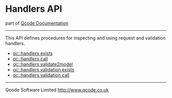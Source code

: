Handlers API
======================

part of [Qcode Documentation](index.md)

* * *

This API defines procedures for inspecting and using request and validation handlers.

* [qc::handlers exists](procs/handlers-exists.md)
* [qc::handlers call](procs/handlers-call.md)
* [qc::handlers validate2model](procs/handlers-validate2model.md)
* [qc::handlers validation exists](procs/handlers-validation-exists.md)
* [qc::handlers validation call](procs/handlers-validation-call.md)

* * *

Qcode Software Limited <http://www.qcode.co.uk>
